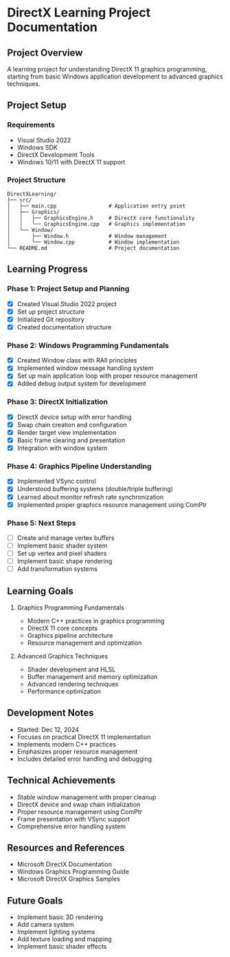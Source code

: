 ﻿# DirectX Learning Project Documentation

## Project Overview
A learning project for understanding DirectX 11 graphics programming, starting from basic Windows application development to advanced graphics techniques.

## Project Setup
### Requirements
- Visual Studio 2022
- Windows SDK
- DirectX Development Tools
- Windows 10/11 with DirectX 11 support

### Project Structure
```
DirectXLearning/
├── src/               
│   ├── main.cpp                 # Application entry point
│   ├── Graphics/               
│   │   ├── GraphicsEngine.h     # DirectX core functionality
│   │   └── GraphicsEngine.cpp   # Graphics implementation
│   └── Window/                  
│       ├── Window.h             # Window management
│       └── Window.cpp           # Window implementation
└── README.md                    # Project documentation
```

## Learning Progress
### Phase 1: Project Setup and Planning
- [x] Created Visual Studio 2022 project
- [x] Set up project structure
- [x] Initialized Git repository
- [x] Created documentation structure

### Phase 2: Windows Programming Fundamentals
- [x] Created Window class with RAII principles
- [x] Implemented window message handling system
- [x] Set up main application loop with proper resource management
- [x] Added debug output system for development

### Phase 3: DirectX Initialization
- [x] DirectX device setup with error handling
- [x] Swap chain creation and configuration
- [x] Render target view implementation
- [x] Basic frame clearing and presentation
- [x] Integration with window system

### Phase 4: Graphics Pipeline Understanding
- [x] Implemented VSync control
- [x] Understood buffering systems (double/triple buffering)
- [x] Learned about monitor refresh rate synchronization
- [x] Implemented proper graphics resource management using ComPtr

### Phase 5: Next Steps
- [ ] Create and manage vertex buffers
- [ ] Implement basic shader system
- [ ] Set up vertex and pixel shaders
- [ ] Implement basic shape rendering
- [ ] Add transformation systems

## Learning Goals
1. Graphics Programming Fundamentals
   - Modern C++ practices in graphics programming
   - DirectX 11 core concepts
   - Graphics pipeline architecture
   - Resource management and optimization

2. Advanced Graphics Techniques
   - Shader development and HLSL
   - Buffer management and memory optimization
   - Advanced rendering techniques
   - Performance optimization

## Development Notes
- Started: Dec 12, 2024
- Focuses on practical DirectX 11 implementation
- Implements modern C++ practices
- Emphasizes proper resource management
- Includes detailed error handling and debugging

## Technical Achievements
- Stable window management with proper cleanup
- DirectX device and swap chain initialization
- Proper resource management using ComPtr
- Frame presentation with VSync support
- Comprehensive error handling system

## Resources and References
- Microsoft DirectX Documentation
- Windows Graphics Programming Guide
- Microsoft DirectX Graphics Samples

## Future Goals
- Implement basic 3D rendering
- Add camera system
- Implement lighting systems
- Add texture loading and mapping
- Implement basic shader effects
